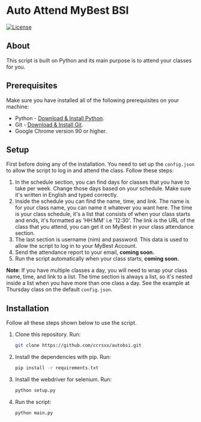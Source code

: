 # Auto Attend MyBest BSI

[![License](https://img.shields.io/badge/license-MIT-blue.svg)](LICENSE)

## About

This script is built on Python and its main purpose is to attend your classes for you.

## Prerequisites

Make sure you have installed all of the following prerequisites on your machine:

- Python - [Download & Install Python](https://nodejs.org/en/download/).
- Git - [Download & Install Git](https://git-scm.com/downloads).
- Google Chrome version 90 or higher.

## Setup

First before doing any of the installation. You need to set up the `config.json` to allow the script to log in and attend the class. Follow these steps:

1. In the schedule section, you can find days for classes that you have to take per week. Change those days based on your schedule. Make sure it's written in English and typed correctly.
2. Inside the schedule you can find the name, time, and link. The name is for your class name, you can name it whatever you want here. The time is your class schedule, it's a list that consists of when your class starts and ends, it's formatted as 'HH:MM' i.e '12:30'. The link is the URL of the class that you attend, you can get it on MyBest in your class attendance section.
3. The last section is username (nim) and password. This data is used to allow the script to log in to your MyBest Account.
4. Send the attendance report to your email, **coming soon.**
5. Run the script automatically when your class starts, **coming soon.**

**Note**: If you have multiple classes a day, you will need to wrap your class name, time, and link to a list. The time section is always a list, so it's nested inside a list when you have more than one class a day. See the example at Thursday class on the default `config.json`.

## Installation

Follow all these steps shown below to use the script.

1. Clone this repository. Run:

   ```bash
   git clone https://github.com/ccrsxx/autobsi.git
   ```

2. Install the dependencies with pip. Run:

   ```bash
   pip install -r requirements.txt
   ```

3. Install the webdriver for selenium. Run:

   ```bash
   python setup.py
   ```

4. Run the script:

   ```bash
   python main.py
   ```
